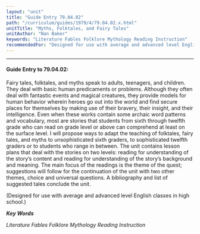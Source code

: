 ```yaml
---
layout: "unit"
title: "Guide Entry 79.04.02"
path: "/curriculum/guides/1979/4/79.04.02.x.html"
unitTitle: "Myths, Folktales, and Fairy Tales"
unitAuthor: "Nan Baker"
keywords: "Literature Fables Folklore Mythology Reading Instruction"
recommendedFor: "Designed for use with average and advanced level English classes in high school."
---
```

<body>
<hr/>
 <h4>
  Guide Entry to 79.04.02:
 </h4>
 Fairy tales, folktales, and myths speak to adults, teenagers, and children.  They deal with basic human predicaments or problems. Although they often deal with fantastic events and magical creatures, they provide models for human behavior wherein heroes go out into the world and find secure places for themselves by making use of their bravery, their insight, and their intelligence.  Even when these works contain some archaic word patterns and vocabulary, most are stories that students from sixth through twelfth grade who can read on grade level or above can comprehend at least on the surface level.  I will propose ways to adapt the teaching of folktales, fairy tales, and myths to unsophisticated sixth graders, to sophisticated twelfth graders or to students who range in between.  The unit contains lesson plans that deal with the stories on two levels: reading for understanding of the story’s content and reading for understanding of the story’s background and meaning.  The main focus of the readings is the theme of the quest; suggestions will follow for the continuation of the unit with two other themes, choice and universal questions.  A bibliography and list of suggested tales conclude the unit.
 <p>
  (Designed for use with average and advanced level English classes in high school.)
 </p>
<p>
  <b>
   <i>
    Key Words
   </i>
  </b>
  <br/>
 </p>
 <p>
  <i>
   Literature Fables Folklore Mythology Reading Instruction
  </i>
 </p>

</body>